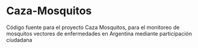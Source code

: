 # Caza-Mosquitos
Código fuente para el proyecto Caza Mosquitos, para el monitoreo de mosquitos vectores de enfermedades en Argentina mediante participación ciudadana
